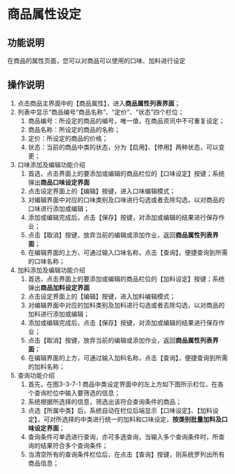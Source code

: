 # 商品属性设定

## 功能说明

在商品的属性页面，您可以对商品可以使用的口味、加料进行设定

## 操作说明
1.	点击商品主界面中的【商品属性】，进入**商品属性列表界面**；
2.	列表中显示“商品编号“商品名称”、“定价”、“状态”四个栏位；
 	1. 商品编号：所设定的商品的编号，唯一值，在商品资讯中不可重复设定；
 	2. 商品名称：所设定的商品的名称；
 	3. 定价：所设定的商品的价格；
 	4. 状态：当前的商品中类的状态，分为【启用】、【停用】两种状态，可以变更；
3.	口味添加及编辑功能介绍
    1. 首选，点击界面上的要添加或编辑的商品栏位的【口味设定】按键；系统弹出**商品口味设定界面**
    2. 点击设定界面上的【编辑】按键，进入口味编辑模式；
    3. 对编辑界面中对应的口味类别及口味进行勾选或者去除勾选，以对商品的口味进行添加或编辑；
    4. 添加或编辑完成后，点击【保存】按键，对添加或编辑的结果进行保存作业；
    5. 点击【取消】按键，放弃当前的编辑或添加作业，返回**商品属性列表界面**；
    6. 在编辑界面的上方，可通过输入口味名称，点击【查询】，便捷查询到所需的口味名称；
4.	加料添加及编辑功能介绍
    1. 首选，点击界面上的要添加或编辑的商品栏位的【加料设定】按键；系统弹出**商品加料设定界面**
    2. 点击设定界面上的【编辑】按键，进入加料编辑模式；
    3. 对编辑界面中对应的加料类别及加料进行勾选或者去除勾选，以对商品的加料进行添加或编辑；
    4. 添加或编辑完成后，点击【保存】按键，对添加或编辑的结果进行保存作业；
    5. 点击【取消】按键，放弃当前的编辑或添加作业，返回**商品属性列表界面**；
    6. 在编辑界面的上方，可通过输入加料名称，点击【查询】，便捷查询到所需的加料名称；
5.	查询功能介绍
    1. 首先，在图3-3-7-1 商品中类设定界面中的左上方如下图所示栏位，在各个查询栏位中输入要筛选的信息；
    2. 系统根据所选择的信息，筛选出该符合查询条件的商品；
    3. 点选【所属中类】后，系统自动在栏位后端显示【口味设定】、【加料设定】，可对所选择的中类进行统一的加料和口味设定，**按类别批量加料及口味设定界面**；
    4. 查询条件可单选进行查询，亦可多选查询，当输入多个查询条件时，所查询的结果符合多个查询条件；
    5. 当清空所有的查询条件栏位后，在点击【查询】按键，则系统罗列出所有商品信息；
